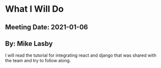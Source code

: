 # What I Will Do
## Meeting Date: 2021-01-06
## By: Mike Lasby

I will read the tutorial for integrating react and django that was shared with the team and try to follow along. 